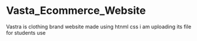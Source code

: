 # Vasta_Ecommerce_Website
Vastra is clothing brand website made using htnml css i am uploading its file for students use 
